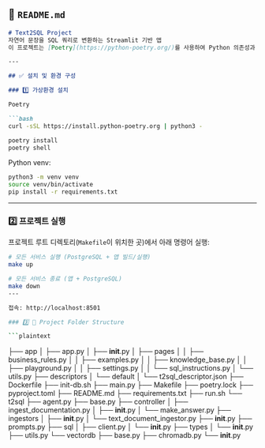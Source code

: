 ## 📄 **`README.md`**

````markdown
# Text2SQL Project
자연어 문장을 SQL 쿼리로 변환하는 Streamlit 기반 앱
이 프로젝트는 [Poetry](https://python-poetry.org/)를 사용하여 Python 의존성과 가상환경을 관리하며, LangGraph 및 LangChain 기반 AI 에이전트를 구현합니다.

---

## ✅ 설치 및 환경 구성

### 1️⃣ 가상환경 설치

Poetry

```bash
curl -sSL https://install.python-poetry.org | python3 -

poetry install
poetry shell

````

Python venv:

```bash
python3 -m venv venv
source venv/bin/activate
pip install -r requirements.txt
```

---

### 2️⃣ 프로젝트 실행

프로젝트 루트 디렉토리(`Makefile`이 위치한 곳)에서 아래 명령어 실행:

```bash
# 모든 서비스 실행 (PostgreSQL + 앱 빌드/실행)
make up

# 모든 서비스 종료 (앱 + PostgreSQL)
make down
---

접속: http://localhost:8501

### 3️⃣ 📁 Project Folder Structure

```plaintext
```
├── app
│   ├── app.py
│   ├── __init__.py
│   ├── pages
│   │   ├── business_rules.py
│   │   ├── examples.py
│   │   ├── knowledge_base.py
│   │   ├── playground.py
│   │   ├── settings.py
│   │   └── sql_instructions.py
│   └── utils.py
├── descriptors
│   └── default
│       └── t2sql_descriptor.json
├── Dockerfile
├── init-db.sh
├── main.py
├── Makefile 
├── poetry.lock
├── pyproject.toml
├── README.md
├── requirements.txt
├── run.sh
└── t2sql
    ├── agent.py
    ├── base.py
    ├── controller
    │   ├── ingest_documentation.py
    │   ├── __init__.py
    │   └── make_answer.py
    ├── ingestors
    │   ├── __init__.py
    │   └── text_document_ingestor.py
    ├── __init__.py
    ├── prompts.py
    ├── sql
    │   ├── client.py
    │   └── __init__.py
    ├── types
    │   └── __init__.py
    ├── utils.py
    └── vectordb
        ├── base.py
        ├── chromadb.py
        └── __init__.py
```

